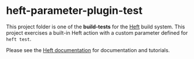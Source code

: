 # heft-parameter-plugin-test

This project folder is one of the **build-tests** for the [Heft](https://www.npmjs.com/package/@rushstack/heft)
build system. This project exercises a built-in Heft action with a custom parameter defined for `heft test`.

Please see the [Heft documentation](https://rushstack.io/pages/heft/overview/) for documentation and tutorials.
